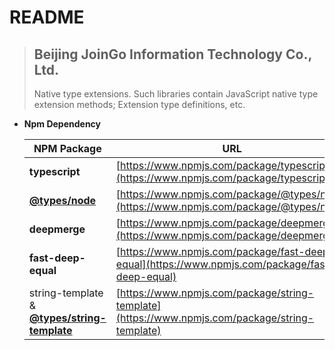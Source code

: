# README

> ## Beijing JoinGo Information Technology Co., Ltd.
>
> Native type extensions. Such libraries contain JavaScript native type extension methods; Extension type definitions, etc.

- **Npm Dependency**

  | NPM Package                                                                                           | URL                                                                                            |
  | ----------------------------------------------------------------------------------------------------- | ---------------------------------------------------------------------------------------------- |
  | **typescript**                                                                                        | [https://www.npmjs.com/package/typescript](https://www.npmjs.com/package/typescript)           |
  | **[@types/node](https://github.com/DefinitelyTyped/DefinitelyTyped)**                                 | [https://www.npmjs.com/package/@types/node](https://www.npmjs.com/package/@types/node)         |
  | **deepmerge**                                                                                         | [https://www.npmjs.com/package/deepmerge](https://www.npmjs.com/package/deepmerge)             |
  | **fast-deep-equal**                                                                                   | [https://www.npmjs.com/package/fast-deep-equal](https://www.npmjs.com/package/fast-deep-equal) |
  | string-template & **[@types/string-template](https://www.yarnpkg.cn/package/@types/string-template)** | [https://www.npmjs.com/package/string-template](https://www.npmjs.com/package/string-template) |
